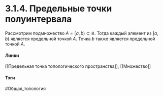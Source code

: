 # 3.1.4. Предельные точки полуинтервала
Рассмотрим подмножество $A=[a,b)\subset\mathbb{R}$. Тогда каждый элемент из $[a,b)$ является предельной точкой $A$. Точка $b$ также является предельной точкой $A$.

#### Линки
[[Предельная точка топологического пространства]],
[[Множество]]
#### Тэги 
 #Общая_топология